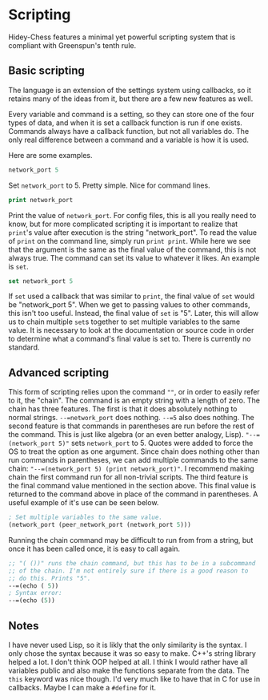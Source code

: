 # Scripting

Hidey-Chess features a minimal yet powerful scripting system that is compliant with Greenspun's tenth rule.

## Basic scripting

The language is an extension of the settings system using callbacks, so it retains many of the ideas from it, but there are a few new features as well.

Every variable and command is a setting, so they can store one of the four types of data, and when it is set a callback function is run if one exists.
Commands always have a callback function, but not all variables do. The only real difference between a command and a variable is how it is used.

Here are some examples.

```lisp
network_port 5
```

Set `network_port` to 5. Pretty simple. Nice for command lines.

```lisp
print network_port
```

Print the value of `network_port`. For config files, this is all you really need to know, but for more complicated scripting it is important to realize that `print`'s value after execution is the string "network_port". To read the value of `print` on the command line, simply run `print print`. While here we see that the argument is the same as the final value of the command, this is not always true. The command can set its value to whatever it likes. An example is `set`.

```lisp
set network_port 5
```

If `set` used a callback that was similar to `print`, the final value of `set` would be "network_port 5". When we get to passing values to other commands, this isn't too useful. Instead, the final value of `set` is "5". Later, this will allow us to chain multiple `set`s together to set multiple variables to the same value. It is necessary to look at the documentation or source code in order to determine what a command's final value is set to. There is currently no standard.

## Advanced scripting

This form of scripting relies upon the command `""`, or in order to easily refer to it, the "chain". The command is an empty string with a length of zero. The chain has three features. The first is that it does absolutely nothing to normal strings. `--=network_port` does nothing. `--=5` also does nothing. The second feature is that commands in parentheses are run before the rest of the command. This is just like algebra (or an even better analogy, Lisp). `"--=(network_port 5)"` sets `network_port` to 5. Quotes were added to force the OS to treat the option as one argument. Since chain does nothing other than run commands in parentheses, we can add multiple commands to the same chain: `"--=(network_port 5) (print network_port)"`. I recommend making chain the first command run for all non-trivial scripts. The third feature is the final command value mentioned in the section above. This final value is returned to the command above in place of the command in parentheses. A useful example of it's use can be seen below.

```lisp
; Set multiple variables to the same value.
(network_port (peer_network_port (network_port 5)))
```

Running the chain command may be difficult to run from from a string, but once it has been called once, it is easy to call again.

```lisp
;; "( ())" runs the chain command, but this has to be in a subcommand
;; of the chain. I'm not entirely sure if there is a good reason to
;; do this. Prints "5".
--=(echo ( 5))
; Syntax error:
--=(echo (5))
```

## Notes

I have never used Lisp, so it is likly that the only similarity is the syntax. I only chose the syntax because it was so easy to make.
C++'s string library helped a lot. I don't think OOP helped at all. I think I would rather have all variables public and also make the functions separate from the data. The `this` keyword was nice though. I'd very much like to have that in C for use in callbacks. Maybe I can make a `#define` for it.
